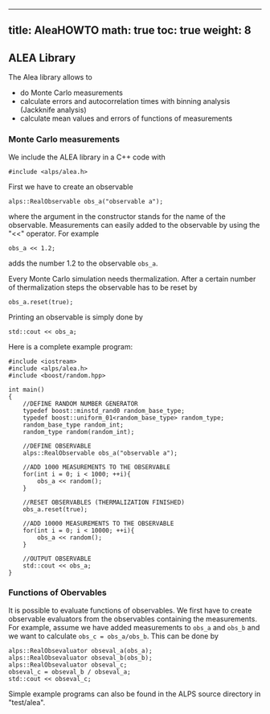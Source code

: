 
---
title: AleaHOWTO
math: true
toc: true
weight: 8
---

## ALEA Library

The Alea library allows to
- do Monte Carlo measurements
- calculate errors and autocorrelation times with binning analysis (Jackknife analysis)
- calculate mean values and errors of functions of measurements

### Monte Carlo measurements

We include the ALEA library in a C++ code with

    #include <alps/alea.h>
    
First we have to create an observable

    alps::RealObservable obs_a("observable a");
    
where the argument in the constructor stands for the name of the observable. Measurements can easily added to the observable by using the "<<" operator. For example

    obs_a << 1.2;
    
adds the number 1.2 to the observable `obs_a`.

Every Monte Carlo simulation needs thermalization. After a certain number of thermalization steps the observable has to be reset by

    obs_a.reset(true);
    
Printing an observable is simply done by

    std::cout << obs_a;
    
Here is a complete example program:

    #include <iostream>
    #include <alps/alea.h>
    #include <boost/random.hpp> 

    int main()
    {
        //DEFINE RANDOM NUMBER GENERATOR
        typedef boost::minstd_rand0 random_base_type;
        typedef boost::uniform_01<random_base_type> random_type;
        random_base_type random_int;
        random_type random(random_int);

        //DEFINE OBSERVABLE
        alps::RealObservable obs_a("observable a");

        //ADD 1000 MEASUREMENTS TO THE OBSERVABLE
        for(int i = 0; i < 1000; ++i){ 
            obs_a << random();
        }

        //RESET OBSERVABLES (THERMALIZATION FINISHED)
        obs_a.reset(true);

        //ADD 10000 MEASUREMENTS TO THE OBSERVABLE
        for(int i = 0; i < 10000; ++i){
            obs_a << random();
        }

        //OUTPUT OBSERVABLE
        std::cout << obs_a;       
    }

### Functions of Obervables

It is possible to evaluate functions of observables. We first have to create observable evaluators from the observables containing the measurements. For example, assume we have added measurements to `obs_a` and `obs_b` and we want to calculate `obs_c = obs_a/obs_b`. This can be done by

    alps::RealObsevaluator obseval_a(obs_a);
    alps::RealObsevaluator obseval_b(obs_b);
    alps::RealObsevaluator obseval_c;
    obseval_c = obseval_b / obseval_a;
    std::cout << obseval_c;

Simple example programs can also be found in the ALPS source directory in "test/alea".
